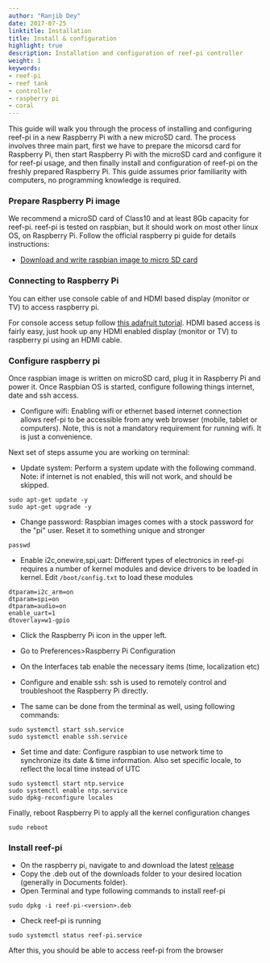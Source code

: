```yaml
---
author: "Ranjib Dey"
date: 2017-07-25
linktitle: Installation
title: Install & configuration
highlight: true
description: Installation and configuration of reef-pi controller
weight: 1
keywords:
- reef-pi
- reef tank
- controller
- raspberry pi
- coral
---
```


This guide will walk you through the process of installing and configuring reef-pi in a new Raspberry Pi with a new microSD card. The process involves three main part, first we have to prepare the micorsd card for Raspberry Pi, then start Raspberry Pi with the microSD card and configure it for reef-pi usage, and then finally install and configuration of reef-pi on the freshly prepared Raspberry Pi. This guide assumes prior familiarity with computers, no programming knowledge is required.

### Prepare Raspberry Pi image

We recommend a microSD card of Class10 and at least 8Gb capacity for reef-pi. reef-pi is tested on raspbian, but it should work on most other linux OS, on Raspberry Pi. Follow the official raspberry pi guide for details instructions:
- [Download and write raspbian image to micro SD card](https://www.raspberrypi.org/documentation/installation/installing-images/)

### Connecting to Raspberry Pi

You can either use console cable of and HDMI based display (monitor or TV) to access raspberry pi.

For console access setup follow [this adafruit tutorial](https://learn.adafruit.com/adafruits-raspberry-pi-lesson-5-using-a-console-cable?view=all). HDMI based access is fairly easy, just hook up any HDMI enabled display (monitor or TV) to raspberry pi using an HDMI cable.



### Configure raspberry pi

Once raspbian image is written on microSD card, plug it in Raspberry Pi and power it. Once Raspbian OS is started, configure following things internet, date and ssh access.

- Configure wifi: Enabling wifi or ethernet based internet connection allows reef-pi to be accessible from any web browser (mobile, tablet or computers). Note, this is not a mandatory requirement for running wifi. It is just a convenience.

Next set of steps assume you are working on terminal:
- Update system: Perform a system update with the following command. Note: if internet is not enabled, this will not work, and should be skipped.
```
sudo apt-get update -y
sudo apt-get upgrade -y
```

- Change password: Raspbian images comes with a stock password for the "pi" user. Reset it to something unique and stronger

```
passwd
```
- Enable i2c,onewire,spi,uart: Different types of electronics in reef-pi requires a number of kernel modules and device drivers to be loaded in kernel. Edit `/boot/config.txt` to load these modules

```
dtparam=i2c_arm=on
dtparam=spi=on
dtparam=audio=on
enable_uart=1
dtoverlay=w1-gpio
```

- Click the Raspberry Pi icon in the upper left.
- Go to Preferences>Raspberry Pi Configuration
- On the Interfaces tab enable the necessary items (time, localization etc)

- Configure and enable ssh: ssh is used to remotely control and troubleshoot the Raspberry Pi directly.

- The same can be done from the terminal as well, using following commands:

```
sudo systemctl start ssh.service
sudo systemctl enable ssh.service
```
- Set time and date: Configure raspbian to use network time to synchronize its date & time information. Also set specific locale, to reflect the local time instead of UTC

```
sudo systemctl start ntp.service
sudo systemctl enable ntp.service
sudo dpkg-reconfigure locales
```

Finally, reboot Raspberry Pi to apply all the kernel configuration changes

```
sudo reboot
```

### Install reef-pi

- On the raspberry pi, navigate to and download the latest [release](https://github.com/reef-pi/reef-pi/releases)
- Copy the .deb out of the downloads folder to your desired location (generally in Documents folder).
- Open Terminal and type following commands to install reef-pi

```
sudo dpkg -i reef-pi-<version>.deb
```

- Check reef-pi is running

```
sudo systemctl status reef-pi.service
```


After this, you should be able to access reef-pi from the browser
